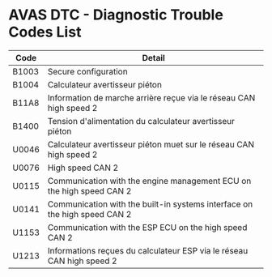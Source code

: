 # AVAS DTC - Diagnostic Trouble Codes List

| Code | Detail |
| - | - |
| B1003 | Secure configuration |
| B1004 | Calculateur avertisseur piéton |
| B11A8 | Information de marche arrière reçue via le réseau CAN high speed 2 |
| B1400 | Tension d'alimentation du calculateur avertisseur piéton |
| U0046 | Calculateur avertisseur piéton muet sur le réseau CAN high speed 2 |
| U0076 | High speed CAN 2 |
| U0115 | Communication with the engine management ECU on the high speed CAN 2 |
| U0141 | Communication with the built-in systems interface on the high speed CAN 2 |
| U1153 | Communication with the ESP ECU on the high speed CAN 2 |
| U1213 | Informations reçues du calculateur ESP via le réseau CAN high speed 2 |
